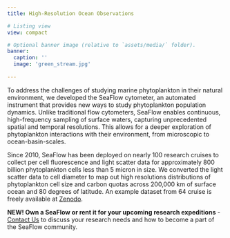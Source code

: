 ```yaml
---
title: High-Resolution Ocean Observations

# Listing view
view: compact

# Optional banner image (relative to `assets/media/` folder).
banner:
  caption: ''
  image: 'green_stream.jpg'
  
---
```


To address the challenges of studying marine phytoplankton in their natural environment, we developed the SeaFlow cytometer, an automated instrument that provides new ways to study phytoplankton population dynamics. Unlike traditional flow cytometers, SeaFlow enables continuous, high-frequency sampling of surface waters, capturing unprecedented spatial and temporal resolutions. This allows for a deeper exploration of phytoplankton interactions with their environment, from microscopic to ocean-basin-scales.

Since 2010, SeaFlow has been deployed on nearly 100 research cruises to collect per cell fluorescence and light scatter data for approximately 800 billion phytoplankton cells less than 5 micron in size. We converted the light scatter data to cell diameter to map out high resolutions distributions of phytoplankton cell size and carbon quotas across 200,000 km of surface ocean and 80 degrees of latitude.  An example dataset from 64 cruise is freely available at [Zenodo](https://doi.org/10.5281/zenodo.2678021.).

**NEW! Own a SeaFlow or rent it for your upcoming research expeditions** - [Contact Us](mailto:ribalet@uw.edu) to discuss your research needs and how to become a part of the SeaFlow community.

</br>